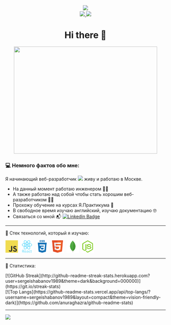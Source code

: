 <div id="header" align="center">
  <img src="https://avatanplus.com/files/resources/mid/5690ba4e2fdab1522557c174.jpg" height="100"/>
</div>
<div id="badges" align="center">
  <a href="https://www.linkedin.com/in/sergei-shabanov-018914244/">
    <img src="https://img.shields.io/badge/LinkedIn-blue?style=for-the-badge&logo=linkedin&logoColor=white">
  </a>
  <img src="https://img.shields.io/badge/telegram-%40Sergey__Shabanov-blue?style=for-the-badge&logo=appveyor">
</div>

<div align="center">
  <h1>Hi there 👋</h1>
</div>

<div align="center">
  <img src="https://media.giphy.com/media/vzO0Vc8b2VBLi/giphy.gif" width="450" height="337"/>
</div>

### :computer: Нeмного фактов обо мне:
Я начинающий веб-разработчик <img src="https://media.giphy.com/media/zOvBKUUEERdNm/giphy.gif" width="30"> живу и работаю в Москве.
- На данный момент работаю инженером :office_worker:
- А также работаю над собой чтобы стать хорошим веб-разработчиком :student:
- Прохожу обучение на курсах Я.Практикума :scroll:
- В свободное время изучаю английский, изучаю документацию :nerd_face:
- Связаться со мной :mailbox_with_mail: [![Linkedin Badge](https://img.shields.io/badge/-Linkedin-blue?style=flat&logo=Linkedin&logoColor=white)](your-linkedin-url)

---

:toolbox: Cтек технологий, который я изучаю:
<div>
  <img src="https://github.com/devicons/devicon/blob/master/icons/javascript/javascript-original.svg" title="JavaScript" alt="JavaScript" width="40" height="40"/>&nbsp;
  <img src="https://github.com/devicons/devicon/blob/master/icons/react/react-original-wordmark.svg" title="React" alt="React" width="40" height="40"/>&nbsp;
  <img src="https://github.com/devicons/devicon/blob/master/icons/css3/css3-plain-wordmark.svg"  title="CSS3" alt="CSS" width="40" height="40"/>&nbsp;
  <img src="https://github.com/devicons/devicon/blob/master/icons/html5/html5-original.svg" title="HTML5" alt="HTML" width="40" height="40"/>&nbsp;
  <img src="https://github.com/devicons/devicon/blob/master/icons/mongodb/mongodb-original.svg" title="Mongo" alt="Mongo" width="40" height="40"/>&nbsp;
  <img src="https://github.com/devicons/devicon/blob/master/icons/nodejs/nodejs-original.svg" title="NodeJs" alt="NodeJs" width="40" height="40"/>&nbsp;
</div>

---

:stars: Статистика:

<div>
  [![GitHub Streak](http://github-readme-streak-stats.herokuapp.com?user=sergeishabanov1989&theme=dark&background=000000)](https://git.io/streak-stats)
</div>
<div>
  [![Top Langs](https://github-readme-stats.vercel.app/api/top-langs/?username=sergeishabanov1989&layout=compact&theme=vision-friendly-dark)](https://github.com/anuraghazra/github-readme-stats)
</div>

---

<div id="footer" align="left">
  <img src="https://media.giphy.com/media/13FrpeVH09Zrb2/giphy.gif" width="100"/>
</div>

